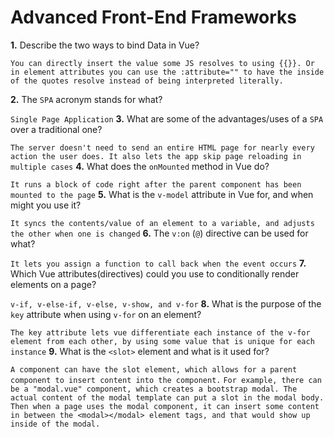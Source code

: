 # Advanced Front-End Frameworks


**1.** Describe the two ways to bind Data in Vue?
<!-- enter you answer in the space below -->
`
You can directly insert the value some JS resolves to using {{}}. Or in element attributes you can use the :attribute="" to have the inside of the quotes resolve instead of being interpreted literally.
`

**2.** The `SPA` acronym stands for what?
<!-- enter you answer in the space below -->
`
Single Page Application
`
**3.** What are some of the advantages/uses of a `SPA` over a traditional one?
<!-- enter you answer in the space below -->
`
The server doesn't need to send an entire HTML page for nearly every action the user does. It also lets the app skip page reloading in multiple cases
`
**4.** What does the `onMounted` method in Vue do?
<!-- enter you answer in the space below -->
`
It runs a block of code right after the parent component has been mounted to the page
`
**5.** What is the `v-model` attribute in Vue for, and when might you use it?
<!-- enter you answer in the space below -->
`
It syncs the contents/value of an element to a variable, and adjusts the other when one is changed
`
**6.** The `v:on` (`@`) directive can be used for what?
<!-- enter you answer in the space below -->
`
It lets you assign a function to call back when the event occurs
`
**7.** Which Vue attributes(directives) could you use to conditionally render elements on a page?
<!-- enter you answer in the space below -->
`
v-if, v-else-if, v-else, v-show, and v-for
`
**8.** What is the purpose of the `key` attribute when using `v-for` on an element?
<!-- enter you answer in the space below -->
`
The key attribute lets vue differentiate each instance of the v-for element from each other, by using some value that is unique for each instance
`
**9.** What is the `<slot>` element and what is it used for?
<!-- enter you answer in the space below -->
`
A component can have the slot element, which allows for a parent component to insert content into the component.
`
`
For example, there can be a "modal.vue" component, which creates a bootstrap modal. The actual content of the modal template can put a slot in the modal body. Then when a page uses the modal component, it can insert some content in between the <modal></modal> element tags, and that would show up inside of the modal.
`